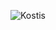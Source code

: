 ![Kostis](https://pbs.twimg.com/profile_images/215871132/2833_80926772469_696892469_2205936_4255630_n_400x400.jpg)
